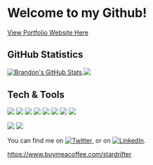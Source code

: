 

# Welcome to my Github! 


[View Portfolio Website Here](https://brandonreed.dev/)


<!-- <img align="center" src="https://github-readme-stats.vercel.app/api/<CARD_TYPE>/?username=<BrandonRReed>&theme=<THEME_NAME>" /> -->





## GitHub Statistics

<a href="https://github.com/BrandonRReed/BrandonRReed">
  <img align="center" src="https://github-readme-stats.vercel.app/api?username=BrandonRReed&show_icons=true&line_height=27&count_private=true&title_color=cc0000&text_color=c9cacc&icon_color=84628F&bg_color=DEG,1d1f21,000000" alt="Brandon's GitHub Stats" />
</a>

<a href="https://github.com/BrandonRReed/BrandonRReed">
  <img align="top" src="https://github-readme-stats.vercel.app/api/top-langs/?username=BrandonRReed&title_color=cc0000&text_color=ffffff&icon_color=2bbc8a&bg_color=DEG,1d1f21,000000&langs_count=6" />
</a>



<!-- <a href="https://github.com/BrandonRReed/BrandonRReed">
  <img align="center" src="https://github-readme-stats.vercel.app/api?username=BrandonRReed&show_icons=true&line_height=27&count_private=true&title_color=cc0000&text_color=c9cacc&icon_color=2bbc8a&bg_color=1d1f21" alt="Brandon's GitHub Stats" />

<a href="https://github.com/BrandonRReed/BrandonRReed">
  <img align="top" src="https://github-readme-stats.vercel.app/api/top-langs/?username=BrandonRReed&hide=java,html,tex&title_color=ffffff&text_color=cc0000&icon_color=2bbc8a&bg_color=1d1f21&langs_count=6"

</a>  -->



<!--![Your Repository's Stats](https://contrib.rocks/image?repo=Tanu-N-Prabhu/Python)--> <!--**shows contributors for collaborative repos-->




## Tech & Tools
<!--"note: color options: blueviolet, 2bbc8a (mintgreen), darkgrey, red" -->
<!--"see also: https://www.color-hex.com/color/cc0000 -->
<!-- Github profiles are designed using markdown, see guide here: https://docs.github.com/en/get-started/writing-on-github/getting-started-with-writing-and-formatting-on-github/basic-writing-and-formatting-syntax -->
![](https://img.shields.io/badge/OS-Linux-informational?style=plastic&logo=linux&logoColor=white&color=cc0000)
![](https://img.shields.io/badge/OS-KaliLinux-informational?style=plastic&logo=linux&logoColor=white&color=cc0000)
![](https://img.shields.io/badge/Code-Python-informational?style=plastic&logo=python&logoColor=white&color=cc0000)
![](https://img.shields.io/badge/Code-JavaScript-informational?style=plastic&logo=javascript&logoColor=white&color=cc0000)
![](https://img.shields.io/badge/Shell-Bash-informational?style=plastic&logo=gnu-bash&logoColor=white&color=cc0000)
![](https://img.shields.io/badge/Tools-PostgreSQL-informational?style=plastic&logo=sql&logoColor=white&color=cc0000)
![](https://img.shields.io/badge/Tools-Docker-informational?style=plastic&logo=docker&logoColor=white&color=cc0000)
![](https://img.shields.io/badge/Tools-Kubernetes-informational?style=plastic&logo=kubernetes&logoColor=white&color=cc0000)

![](https://img.shields.io/badge/conda-cc0000.svg?&style=for-the-badge&logo=anaconda&logoColor=white)
![](https://img.shields.io/badge/Spyder%20Ide-cc0000?style=for-the-badge&logo=spyder%20ide&logoColor=white)





<!-- Profile view badge -->
<!--![Profile View Counter](https://komarev.com/ghpvc/?username=BrandonRReed)-->





<!-- ////Actual text//// -->

You can find me on [![Twitter][1.2]][1], or on [![LinkedIn][2.1]][2].

<!-- Icons -->

[1.2]: http://i.imgur.com/wWzX9uB.png (twitter icon without padding)
[2.1]: https://raw.githubusercontent.com/BrandonRReed/BrandonRReed/master/#0A66C2 (LinkedIn icon without padding)

<!-- Links to your social media accounts -->

[1]: https://twitter.com/brandonrreed
[2]: https://www.linkedin.com/in/brandonrreed1/

https://www.buymeacoffee.com/stardrifter



<!--
**BrandonRReed/BrandonRReed** is a ✨ _special_ ✨ repository because its `README.md` (this file) appears on your GitHub profile.

Here are some ideas to get you started:

- 🔭 I’m currently working on ...
- 🌱 I’m currently learning ...
- 👯 I’m looking to collaborate on ...
- 🤔 I’m looking for help with ...
- 💬 Ask me about ...
- 📫 How to reach me: ...
- 😄 Pronouns: ...
- ⚡ Fun fact: ...
-->

